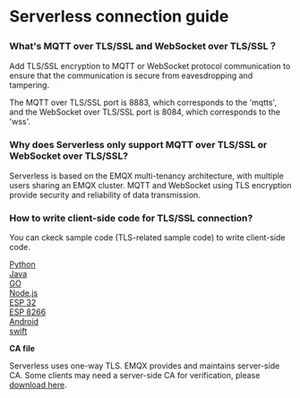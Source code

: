 # Serverless connection guide


### What's MQTT over TLS/SSL and WebSocket over TLS/SSL？

Add TLS/SSL encryption to MQTT or WebSocket protocol communication to ensure that the communication is secure from eavesdropping and tampering.

The MQTT over TLS/SSL port is 8883, which corresponds to the 'mqtts', and the WebSocket over TLS/SSL port is 8084, which corresponds to the 'wss'.



### Why does Serverless only support MQTT over TLS/SSL or WebSocket over TLS/SSL?

Serverless is based on the EMQX multi-tenancy architecture, with multiple users sharing an EMQX cluster. MQTT and WebSocket using TLS encryption provide security and reliability of data transmission.


### How to write client-side code for TLS/SSL connection?

You can ckeck sample code (TLS-related sample code) to write client-side code.

[Python](https://github.com/emqx/MQTT-Client-Examples/tree/master/mqtt-client-Python3)<br>
[Java](https://github.com/emqx/MQTT-Client-Examples/tree/master/mqtt-client-Java)<br>
[GO](https://github.com/emqx/MQTT-Client-Examples/tree/master/mqtt-client-Go)<br>
[Node.js](https://github.com/emqx/MQTT-Client-Examples/tree/master/mqtt-client-Node.js)<br>
[ESP 32](https://github.com/emqx/MQTT-Client-Examples/tree/master/mqtt-client-ESP32)<br>
[ESP 8266](https://github.com/emqx/MQTT-Client-Examples/tree/master/mqtt-client-ESP8266)<br>
[Android](https://github.com/emqx/MQTT-Client-Examples/tree/master/mqtt-client-Android)<br>
[swift](https://github.com/emqx/MQTT-Client-Examples/tree/master/mqtt-client-swift)<br>

**CA file**

Serverless uses one-way TLS. EMQX provides and maintains server-side CA. Some clients may need a server-side CA for verification, please [download here](https://assets.emqx.com/data/emqxsl-ca.crt).




